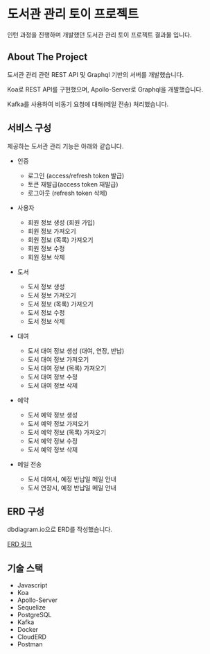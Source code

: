 # 도서관 관리 토이 프로젝트

인턴 과정을 진행하며 개발했던 도서관 관리 토이 프로젝트 결과물 입니다.

## About The Project

도서관 관리 관련 REST API 및 Graphql 기반의 서버를 개발했습니다.

Koa로 REST API를 구현했으며, Apollo-Server로 Graphql을 개발했습니다.

Kafka를 사용하여 비동기 요청에 대해(메일 전송) 처리했습니다.

## 서비스 구성

제공하는 도서관 관리 기능은 아래와 같습니다.

- 인증

  - 로그인 (access/refresh token 발급)
  - 토큰 재발급(access token 재발급)
  - 로그아웃 (refresh token 삭제)

- 사용자

  - 회원 정보 생성 (회원 가입)
  - 회원 정보 가져오기
  - 회원 정보 (목록) 가져오기
  - 회원 정보 수정
  - 회원 정보 삭제

- 도서

  - 도서 정보 생성
  - 도서 정보 가져오기
  - 도서 정보 (목록) 가져오기
  - 도서 정보 수정
  - 도서 정보 삭제

- 대여

  - 도서 대여 정보 생성 (대여, 연장, 반납)
  - 도서 대여 정보 가져오기
  - 도서 대여 정보 (목록) 가져오기
  - 도서 대여 정보 수정
  - 도서 대여 정보 삭제

- 예약

  - 도서 예약 정보 생성
  - 도서 예약 정보 가져오기
  - 도서 예약 정보 (목록) 가져오기
  - 도서 예약 정보 수정
  - 도서 예약 정보 삭제

- 메일 전송
  - 도서 대여시, 예정 반납일 메일 안내
  - 도서 연장시, 예정 반납일 메일 안내

## ERD 구성

dbdiagram.io으로 ERD를 작성했습니다.

[ERD 링크](https://dbdiagram.io/d/62677d8595e7f23c61716ec0)

## 기술 스택

- Javascript
- Koa
- Apollo-Server
- Sequelize
- PostgreSQL
- Kafka
- Docker
- CloudERD
- Postman
